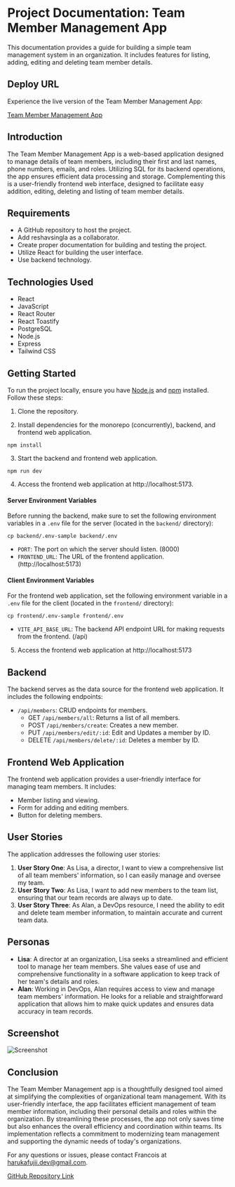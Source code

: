 # Project Documentation: Team Member Management App

This documentation provides a guide for building a simple team management system in an organization. It includes features for listing, adding, editing and deleting team member details.

## Deploy URL

Experience the live version of the Team Member Management App:

[Team Member Management App](https://team-member-management-app-harukafujii13.vercel.app/)

## Introduction

The Team Member Management App is a web-based application designed to manage details of team members, including their first and last names, phone numbers, emails, and roles. Utilizing SQL for its backend operations, the app ensures efficient data processing and storage. Complementing this is a user-friendly frontend web interface, designed to facilitate easy addition, editing, deleting and listing of team member details.

## Requirements

- A GitHub repository to host the project.
- Add reshavsingla as a collaborator.
- Create proper documentation for building and testing the project.
- Utilize React for building the user interface.
- Use backend technology.

## Technologies Used

- React
- JavaScript
- React Router
- React Toastify
- PostgreSQL
- Node.js
- Express
- Tailwind CSS

## Getting Started

To run the project locally, ensure you have [Node.js](https://nodejs.org/en/download/) and [npm](https://docs.npmjs.com/downloading-and-installing-node-js-and-npm) installed. Follow these steps:

1. Clone the repository.

2. Install dependencies for the monorepo (concurrently), backend, and frontend web application.

```
npm install
```

3. Start the backend and frontend web application.

```
npm run dev
```

4. Access the frontend web application at http://localhost:5173.

#### Server Environment Variables

Before running the backend, make sure to set the following environment variables in a `.env` file for the server (located in the `backend/` directory):

```
cp backend/.env-sample backend/.env
```

- `PORT`: The port on which the server should listen. (8000)
- `FRONTEND_URL`: The URL of the frontend application. (http://localhost:5173)

#### Client Environment Variables

For the frontend web application, set the following environment variable in a `.env` file for the client (located in the `frontend/` directory):

```
cp frontend/.env-sample frontend/.env
```

- `VITE_API_BASE_URL`: The backend API endpoint URL for making requests from the frontend. (/api)

5. Access the frontend web application at http://localhost:5173

## Backend

The backend serves as the data source for the frontend web application. It includes the following endpoints:

- `/api/members`: CRUD endpoints for members.
  - GET `/api/members/all`: Returns a list of all members.
  - POST `/api/members/create`: Creates a new member.
  - PUT `/api/members/edit/:id`: Edit and Updates a member by ID.
  - DELETE `/api/members/delete/:id`: Deletes a member by ID.

## Frontend Web Application

The frontend web application provides a user-friendly interface for managing team members. It includes:

- Member listing and viewing.
- Form for adding and editing members.
- Button for deleting members.

## User Stories

The application addresses the following user stories:

1. **User Story One**: As Lisa, a director, I want to view a comprehensive list of all team members' information, so I can easily manage and oversee my team.
2. **User Story Two**: As Lisa, I want to add new members to the team list, ensuring that our team records are always up to date.
3. **User Story Three**: As Alan, a DevOps resource, I need the ability to edit and delete team member information, to maintain accurate and current team data.

## Personas

- **Lisa**: A director at an organization, Lisa seeks a streamlined and efficient tool to manage her team members. She values ease of use and comprehensive functionality in a software application to keep track of her team's details and roles.
- **Alan**: Working in DevOps, Alan requires access to view and manage team members' information. He looks for a reliable and straightforward application that allows him to make quick updates and ensures data accuracy in team records.

## Screenshot

![Screenshot]()

## Conclusion

The Team Member Management app is a thoughtfully designed tool aimed at simplifying the complexities of organizational team management. With its user-friendly interface, the app facilitates efficient management of team member information, including their personal details and roles within the organization. By streamlining these processes, the app not only saves time but also enhances the overall efficiency and coordination within teams. Its implementation reflects a commitment to modernizing team management and supporting the dynamic needs of today's organizations.

For any questions or issues, please contact Francois at harukafujii.dev@gmail.com.

[GitHub Repository Link](https://github.com/harukafujii13/team-member-management-app.git)
